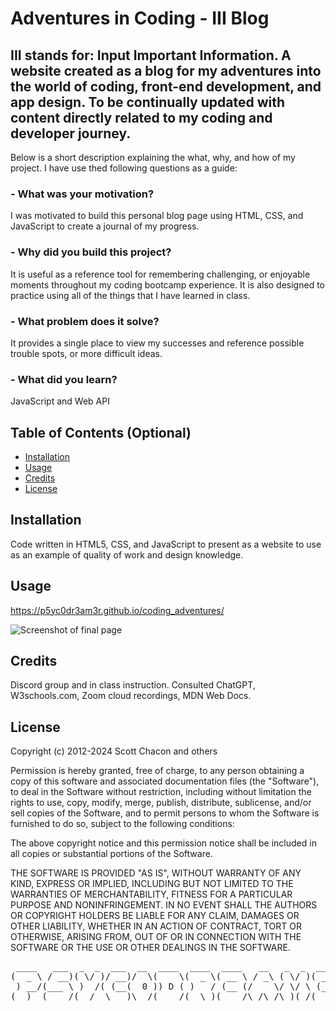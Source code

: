 # Adventures in Coding - III Blog

## III stands for: Input Important Information. A website created as a blog for my adventures into the world of coding, front-end development, and app design. To be continually updated with content directly related to my coding and developer journey.

Below is a short description explaining the what, why, and how of my project. I have use thed following questions as a guide:

### - What was your motivation?
I was motivated to build this personal blog page using HTML, CSS, and JavaScript to create a journal of my progress.
### - Why did you build this project?
It is useful as a reference tool for remembering challenging, or enjoyable moments throughout my coding bootcamp experience. It is also designed to practice using all of the things that I have learned in class.
### - What problem does it solve?
It provides a single place to view my successes and reference possible trouble spots, or more difficult ideas.
### - What did you learn?
JavaScript and Web API

## Table of Contents (Optional)

- [Installation](#installation)
- [Usage](#usage)
- [Credits](#credits)
- [License](#license)

## Installation

Code written in HTML5, CSS, and JavaScript to present as a website to use as an example of quality of work and design knowledge.

## Usage

https://p5yc0dr3am3r.github.io/coding_adventures/

![Screenshot of final page](./assets/images/Screenshot.png)

## Credits

Discord group and in class instruction.
Consulted ChatGPT, W3schools.com, Zoom cloud recordings, MDN Web Docs.

## License

Copyright (c) 2012-2024 Scott Chacon and others

Permission is hereby granted, free of charge, to any person obtaining
a copy of this software and associated documentation files (the
"Software"), to deal in the Software without restriction, including
without limitation the rights to use, copy, modify, merge, publish,
distribute, sublicense, and/or sell copies of the Software, and to
permit persons to whom the Software is furnished to do so, subject to
the following conditions:

The above copyright notice and this permission notice shall be
included in all copies or substantial portions of the Software.

THE SOFTWARE IS PROVIDED "AS IS", WITHOUT WARRANTY OF ANY KIND,
EXPRESS OR IMPLIED, INCLUDING BUT NOT LIMITED TO THE WARRANTIES OF
MERCHANTABILITY, FITNESS FOR A PARTICULAR PURPOSE AND
NONINFRINGEMENT. IN NO EVENT SHALL THE AUTHORS OR COPYRIGHT HOLDERS BE
LIABLE FOR ANY CLAIM, DAMAGES OR OTHER LIABILITY, WHETHER IN AN ACTION
OF CONTRACT, TORT OR OTHERWISE, ARISING FROM, OUT OF OR IN CONNECTION
WITH THE SOFTWARE OR THE USE OR OTHER DEALINGS IN THE SOFTWARE.


<pre>
 ____   ___  _  _  ___  __  ____  ____  ____   __   _  _  ____  ____ 
(  _ \ / __)( \/ )/ __)/  \(    \(  _ \( __ \ / _\ ( \/ )( __ \(  _ \
 ) __/(___ \ )  /( (__(  0 )) D ( )   / (__ (/    \/ \/ \ (__ ( )   /
(__)  (____/(__/  \___)\__/(____/(__\_)(____/\_/\_/\_)(_/(____/(__\_)
</pre>